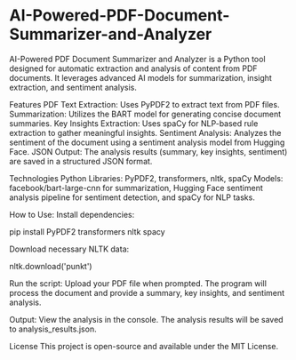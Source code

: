 # AI-Powered-PDF-Document-Summarizer-and-Analyzer

AI-Powered PDF Document Summarizer and Analyzer is a Python tool designed for automatic extraction and analysis of content from PDF documents. It leverages advanced AI models for summarization, insight extraction, and sentiment analysis.

Features
PDF Text Extraction: Uses PyPDF2 to extract text from PDF files.
Summarization: Utilizes the BART model for generating concise document summaries.
Key Insights Extraction: Uses spaCy for NLP-based rule extraction to gather meaningful insights.
Sentiment Analysis: Analyzes the sentiment of the document using a sentiment analysis model from Hugging Face.
JSON Output: The analysis results (summary, key insights, sentiment) are saved in a structured JSON format.

Technologies
Python Libraries: PyPDF2, transformers, nltk, spaCy
Models: facebook/bart-large-cnn for summarization, Hugging Face sentiment analysis pipeline for sentiment detection, and spaCy for NLP tasks.

How to Use:
Install dependencies:

pip install PyPDF2 transformers nltk spacy

Download necessary NLTK data:

nltk.download('punkt')


Run the script:
Upload your PDF file when prompted.
The program will process the document and provide a summary, key insights, and sentiment analysis.


Output:
View the analysis in the console.
The analysis results will be saved to analysis_results.json.

License
This project is open-source and available under the MIT License.

